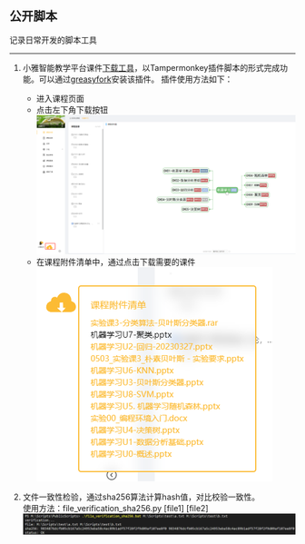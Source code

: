 ## 公开脚本
记录日常开发的脚本工具

-----

1. 小雅智能教学平台课件[下载工具](./xy_downloader.js)，以Tampermonkey插件脚本的形式完成功能。可以通过[greasyfork](https://greasyfork.org/scripts/463259)安装该插件。
插件使用方法如下：
    - 进入课程页面
    - 点击左下角下载按钮
    ![下载页面](./imgs/example11_button.png)
    - 在课程附件清单中，通过点击下载需要的课件
    ![附件清单](./imgs/example12_attachment_list.png)

2. 文件一致性检验，通过sha256算法计算hash值，对比校验一致性。  
    使用方法：file_verification_sha256.py [file1] [file2]
    ![文件一致性校验使用样例](imgs/example21_file_verification_example.png)
